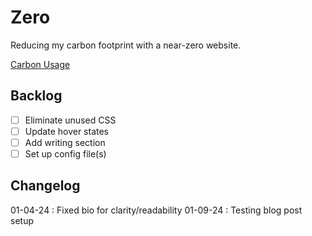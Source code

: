 # Zero
Reducing my carbon footprint with a near-zero website.

[Carbon Usage](https://digitalbeacon.co/report/calebjolliffe-co)

## Backlog
- [ ] Eliminate unused CSS
- [ ] Update hover states
- [ ] Add writing section
- [ ] Set up config file(s)

## Changelog
01-04-24 : Fixed bio for clarity/readability
01-09-24 : Testing blog post setup
